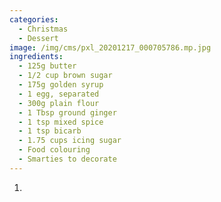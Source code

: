 ```yaml
---
categories:
  - Christmas
  - Dessert
image: /img/cms/pxl_20201217_000705786.mp.jpg
ingredients:
  - 125g butter
  - 1/2 cup brown sugar
  - 175g golden syrup
  - 1 egg, separated
  - 300g plain flour
  - 1 Tbsp ground ginger
  - 1 tsp mixed spice
  - 1 tsp bicarb
  - 1.75 cups icing sugar
  - Food colouring
  - Smarties to decorate
---
```

1. 
